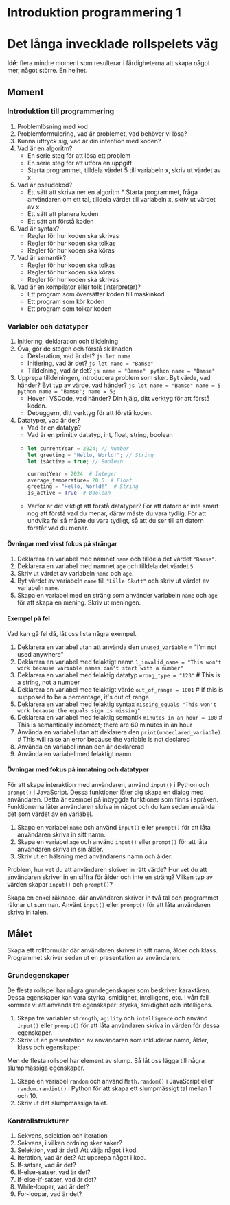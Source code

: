 # Introduktion programmering 1

# Det långa invecklade rollspelets väg

**Idé**: flera mindre moment som resulterar i färdigheterna att skapa något mer, något större. En helhet.

## Moment

### Introduktion till programmering
1. Problemlösning med kod
2. Problemformulering, vad är problemet, vad behöver vi lösa?
3. Kunna uttryck sig, vad är din intention med koden?
4. Vad är en algoritm?
    * En serie steg för att lösa ett problem
    * En serie steg för att utföra en uppgift
    * Starta programmet, tilldela värdet 5 till variabeln x, skriv ut värdet av x
5. Vad är pseudokod?
    * Ett sätt att skriva ner en algoritm
          * Starta programmet, fråga användaren om ett tal, tilldela värdet till variabeln x, skriv ut värdet av x
    * Ett sätt att planera koden
    * Ett sätt att förstå koden
6. Vad är syntax?
    * Regler för hur koden ska skrivas
    * Regler för hur koden ska tolkas
    * Regler för hur koden ska köras
7. Vad är semantik?
    * Regler för hur koden ska tolkas
    * Regler för hur koden ska köras
    * Regler för hur koden ska skrivas
8. Vad är en kompilator eller tolk (interpreter)?
    * Ett program som översätter koden till maskinkod
    * Ett program som kör koden
    * Ett program som tolkar koden

### Variabler och datatyper
1. Initiering, deklaration och tilldelning
2. Öva, gör de stegen och förstå skillnaden
    * Deklaration, vad är det? ```js let name ``` 
    * Initiering, vad är det? ```js let name = "Bamse" ```
    * Tilldelning, vad är det? ```js name = "Bamse" ``` ```python name = "Bamse"``` 
3. Upprepa tilldelningen, introducera problem som sker. Byt värde, vad händer? Byt typ av värde, vad händer? ```js let name = "Bamse" name = 5 ``` ```python name = "Bamse"; name = 5; ```
    * Hover i VSCode, vad händer? Din hjälp, ditt verktyg för att förstå koden.
    * Debuggern, ditt verktyg för att förstå koden.
4. Datatyper, vad är det?
    * Vad är en datatyp?
    * Vad är en primitiv datatyp, int, float, string, boolean
    * ```js
      let currentYear = 2024; // Number
      let greeting = "Hello, World!"; // String
      let isActive = true; // Boolean
      ```
      ```python
      currentYear = 2024  # Integer
      average_temperature= 20.5  # Float
      greeting = "Hello, World!"  # String
      is_active = True  # Boolean
      ```
    * Varför är det viktigt att förstå datatyper? För att datorn är inte smart nog att förstå vad du menar, därav måste du vara tydlig. För att undvika fel så måste du vara tydligt, så att du ser till att datorn förstår vad du menar.

#### Övningar med visst fokus på strängar

1. Deklarera en variabel med namnet `name` och tilldela det värdet `"Bamse"`.
2. Deklarera en variabel med namnet `age` och tilldela det värdet `5`.
3. Skriv ut värdet av variabeln `name` och `age`.
4. Byt värdet av variabeln `name` till `"Lille Skutt"` och skriv ut värdet av variabeln `name`.
5. Skapa en variabel med en sträng som använder variabeln `name` och `age` för att skapa en mening. Skriv ut meningen.

#### Exempel på fel

Vad kan gå fel då, låt oss lista några exempel.

1. Deklarera en variabel utan att använda den
    `unused_variable` = "I'm not used anywhere"
2. Deklarera en variabel med felaktigt namn
    `1_invalid_name = "This won't work because variable names can't start with a number"`
3. Deklarera en variabel med felaktig datatyp
    `wrong_type = "123"`  # This is a string, not a number
4. Deklarera en variabel med felaktigt värde
    `out_of_range = 1001`  # If this is supposed to be a percentage, it's out of range
5. Deklarera en variabel med felaktig syntax
    `missing_equals "This won't work because the equals sign is missing"`
6. Deklarera en variabel med felaktig semantik
    `minutes_in_an_hour = 100`  # This is semantically incorrect; there are 60 minutes in an hour
7. Använda en variabel utan att deklarera den
    `print(undeclared_variable)`  # This will raise an error because the variable is not declared
8. Använda en variabel innan den är deklarerad
9. Använda en variabel med felaktigt namn

#### Övningar med fokus på inmatning och datatyper

För att skapa interaktion med användaren, använd `input()` i Python och `prompt()` i JavaScript. Dessa funktioner låter dig skapa en dialog med användaren.
Detta är exempel på inbyggda funktioner som finns i språken. Funktionerna låter användaren skriva in något och du kan sedan använda det som värdet av en variabel.

1. Skapa en variabel `name` och använd `input()` eller `prompt()` för att låta användaren skriva in sitt namn.
2. Skapa en variabel `age` och använd `input()` eller `prompt()` för att låta användaren skriva in sin ålder.
3. Skriv ut en hälsning med användarens namn och ålder.

Problem, hur vet du att användaren skriver in rätt värde? Hur vet du att användaren skriver in en siffra för ålder och inte en sträng?
Vilken typ av värden skapar `input()` och `prompt()`?

Skapa en enkel räknade, där användaren skriver in två tal och programmet räknar ut summan. Använt `input()` eller `prompt()` för att låta användaren skriva in talen.

## Målet

Skapa ett rollformulär där användaren skriver in sitt namn, ålder och klass. Programmet skriver sedan ut en presentation av användaren.

### Grundegenskaper

De flesta rollspel har några grundegenskaper som beskriver karaktären. Dessa egenskaper kan vara styrka, smidighet, intelligens, etc. I vårt fall kommer vi att använda tre egenskaper: styrka, smidighet och intelligens.

1. Skapa tre variabler `strength`, `agility` och `intelligence` och använd `input()` eller `prompt()` för att låta användaren skriva in värden för dessa egenskaper.
2. Skriv ut en presentation av användaren som inkluderar namn, ålder, klass och egenskaper.

Men de flesta rollspel har element av slump. Så låt oss lägga till några slumpmässiga egenskaper.

1. Skapa en variabel `random` och använd `Math.random()` i JavaScript eller `random.randint()` i Python för att skapa ett slumpmässigt tal mellan 1 och 10.
2. Skriv ut det slumpmässiga talet.



### Kontrollstrukturer
1. Sekvens, selektion och iteration
  1. Sekvens, i vilken ordning sker saker?
  2. Selektion, vad är det? Att välja något i kod.
  3. Iteration, vad är det? Att upprepa något i kod.
2. If-satser, vad är det?
3. If-else-satser, vad är det?
4. If-else-if-satser, vad är det?
7. While-loopar, vad är det?
8. For-loopar, vad är det?    